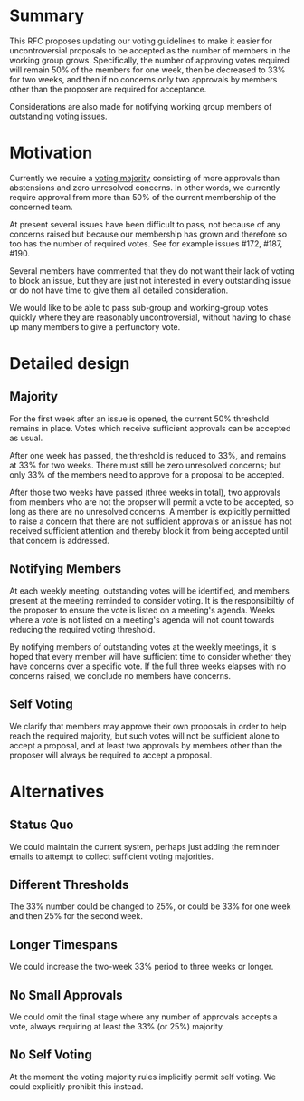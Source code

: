# Summary
[summary]: #summary

This RFC proposes updating our voting guidelines to make it easier for
uncontroversial proposals to be accepted as the number of members in
the working group grows. Specifically, the number of approving votes
required will remain 50% of the members for one week, then be decreased
to 33% for two weeks, and then if no concerns only two approvals by members
other than the proposer are required for acceptance.

Considerations are also made for notifying working group members of
outstanding voting issues.

# Motivation
[motivation]: #motivation

Currently we require a [voting majority](https://github.com/rust-embedded/wg/blob/master/rfcs/0136-teams.md#voting-majority)
consisting of more approvals than abstensions and zero unresolved concerns.
In other words, we currently require approval from more than 50% of the
current membership of the concerned team.

At present several issues have been difficult to pass, not because of any
concerns raised but because our membership has grown and therefore so too has
the number of required votes. See for example issues #172, #187, #190.

Several members have commented that they do not want their lack of voting
to block an issue, but they are just not interested in every outstanding
issue or do not have time to give them all detailed consideration.

We would like to be able to pass sub-group and working-group votes quickly
where they are reasonably uncontroversial, without having to chase up many
members to give a perfunctory vote.

# Detailed design
[design]: #detailed-design

## Majority

For the first week after an issue is opened, the current 50% threshold remains
in place. Votes which receive sufficient approvals can be accepted as usual.

After one week has passed, the threshold is reduced to 33%, and remains at 33%
for two weeks. There must still be zero unresolved concerns; but only 33% of
the members need to approve for a proposal to be accepted.

After those two weeks have passed (three weeks in total), two approvals from
members who are not the propser will permit a vote to be accepted, so long as
there are no unresolved concerns. A member is explicitly permitted to raise a
concern that there are not sufficient approvals or an issue has not received
sufficient attention and thereby block it from being accepted until that
concern is addressed.

## Notifying Members

At each weekly meeting, outstanding votes will be identified, and members
present at the meeting reminded to consider voting. It is the responsibiltiy
of the proposer to ensure the vote is listed on a meeting's agenda. Weeks
where a vote is not listed on a meeting's agenda will not count towards
reducing the required voting threshold.

By notifying members of outstanding votes at the weekly meetings, it is hoped
that every member will have sufficient time to consider whether they have
concerns over a specific vote. If the full three weeks elapses with no concerns
raised, we conclude no members have concerns.

## Self Voting

We clarify that members may approve their own proposals in order to help reach
the required majority, but such votes will not be sufficient alone to accept a
proposal, and at least two approvals by members other than the proposer will
always be required to accept a proposal.

# Alternatives

## Status Quo

We could maintain the current system, perhaps just adding the reminder emails
to attempt to collect sufficient voting majorities.

## Different Thresholds

The 33% number could be changed to 25%, or could be 33% for one week and then
25% for the second week.

## Longer Timespans

We could increase the two-week 33% period to three weeks or longer.

## No Small Approvals

We could omit the final stage where any number of approvals accepts a vote,
always requiring at least the 33% (or 25%) majority.

## No Self Voting

At the moment the voting majority rules implicitly permit self voting. We could
explicitly prohibit this instead.
